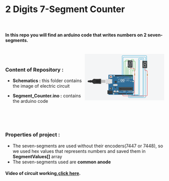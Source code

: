 
<h1>2 Digits 7-Segment Counter</h1>
<br>

<h4>In this repo you will find an arduino code that writes numbers on 2 seven-segments.</h4>

<br>
<img src="https://github.com/ahmedmamdouh32/Segment-counter/blob/master/Schematics/Schematics.PNG?raw=true" alt="Square wave" width="50%" align="right">

<br>

<h3>Content of Repository :</h3>
<ul> 
<li><p><b>Schematics :</b> this folder contains the image of electric circuit</p></li>
<li><p><b>Segment_Counter.ino :</b> contains the arduino code</p></li>
</ul>

<br>
<br>
<br>

<h3>Properties of project :</h3>
<ul> 
<li>The seven-segments are used without their encoders(7447 or 7448), so we used hex values that represents numbers and saved them in <b>SegmentValues[]</b> array</li>
<li>The seven-segments used are <b>common anode</b></li>
</ul>

<h4>Video of circuit working,<a href="https://www.youtube.com/shorts/ibQIgjybXPc">click here</a>.</h4>



